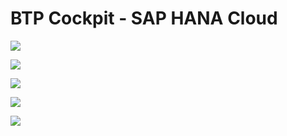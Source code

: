 # BTP Cockpit - SAP HANA Cloud

![](Images/BTP_cockpit_HANACloud.png)<br>

![](Images/BTP_cockpit_HANACloud.png)<br>

![](Images/BTP_cockpit_HANACloud.png)<br>

![](Images/BTP_cockpit_HANACloud.png)<br>

![](Images/BTP_cockpit_HANACloud.png)<br>


